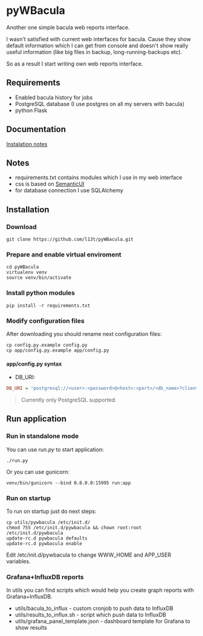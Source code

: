# pyWBacula

Another one simple bacula web reports interface.

I wasn't satisfied with current web interfaces for bacula. Cause they show default information which I can get from console and doesn't show really useful information (like big files in backup, long-running-backups etc).

So as a result I start writing own web reports interface.

## Requirements

* Enabled bacula history for jobs
* PostgreSQL database (I use postgres on all my servers with bacula)
* python Flask

## Documentation

[Instalation notes](https://github.com/l13t/pyWBacula/wiki/Installation)

## Notes

* requirements.txt contains modules which I use in my web interface
* css is based on [SemanticUI](http://semantic-ui.com/)
* for database connection I use SQLAlchemy

## Installation

### Download

```shell
git clone https://github.com/l13t/pyWBacula.git
```

### Prepare and enable virtual enviroment

```shell
cd pyWBacula
virtualenv venv
source venv/bin/activate
```

### Install python modules

`pip install -r requirements.txt`

### Modify configuration files

After downloading you should rename next configuration files:

```shell
cp config.py.example config.py
cp app/config.py.example app/config.py
```

#### app/config.py syntax

* DB_URI:

```ini
DB_URI = 'postgresql://<user>:<password>@<host>:<port>/<db_name>?client_encoding=utf8'
```

> Currently only PostgreSQL supported.

## Run application

### Run in standalone mode

You can use _run.py_ to start application:

```shell
./run.py
```

Or you can use gunicorn:

```shell
venv/bin/gunicorn --bind 0.0.0.0:15995 run:app
```

### Run on startup

To run on startup just do next steps:

```shell
cp utils/pywbacula /etc/init.d/
chmod 755 /etc/init.d/pywbacula && chown root:root /etc/init.d/pywbacula
update-rc.d pywbacula defaults
update-rc.d pywbacula enable
```

Edit /etc/init.d/pywbacula to change WWW\_HOME and APP\_USER variables.

### Grafana+InfluxDB reports

In utils you can find scripts which would help you create graph reports with Grafana+InfluxDB.

* utils/bacula\_to\_influx - custom cronjob to push data to InfluxDB
* utils/results\_to\_influx.sh - script which push data to InfluxDB
* utils/grafana\_panel\_template.json - dashboard template for Grafana to show results
